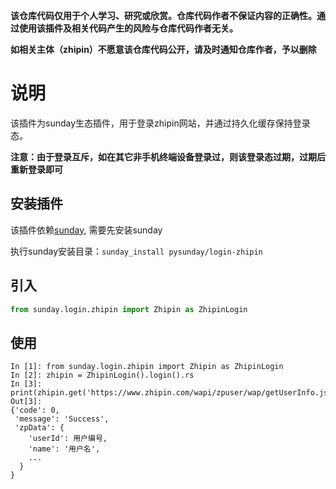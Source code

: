 **该仓库代码仅用于个人学习、研究或欣赏。仓库代码作者不保证内容的正确性。通过使用该插件及相关代码产生的风险与仓库代码作者无关。**

**如相关主体（zhipin）不愿意该仓库代码公开，请及时通知仓库作者，予以删除**

# 说明

该插件为sunday生态插件，用于登录zhipin网站，并通过持久化缓存保持登录态。

**注意：由于登录互斥，如在其它非手机终端设备登录过，则该登录态过期，过期后重新登录即可**

## 安装插件

该插件依赖[sunday](https://github.com/pysunday/pysunday), 需要先安装sunday

执行sunday安装目录：`sunday_install pysunday/login-zhipin`

## 引入

```python
from sunday.login.zhipin import Zhipin as ZhipinLogin
```

## 使用

```
In [1]: from sunday.login.zhipin import Zhipin as ZhipinLogin
In [2]: zhipin = ZhipinLogin().login().rs
In [3]: print(zhipin.get('https://www.zhipin.com/wapi/zpuser/wap/getUserInfo.json').json())
Out[3]:
{'code': 0,
 'message': 'Success',
 'zpData': {
    'userId': 用户编号,
    'name': '用户名',
    ...
  }
}
```
